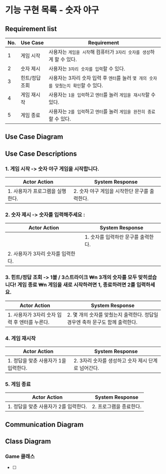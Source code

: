 # 기능 구현 목록 - 숫자 야구

## Requirement list

| No. | Use Case | Requirement                                         |
|-----|----------|-----------------------------------------------------|
| 1   | 게임 시작    | 사용자는 `게임을 시작`해 컴퓨터가 `3자리 숫자를 생성`하게 할 수 있다.          |
| 2   | 숫자 제시    | 사용자는 `3자리 숫자를 입력`할 수 있다.                            |
| 3   | 힌트/정답 조회 | 사용자는 3자리 숫자 입력 후 `엔터`를 눌러 `몇 개의 숫자를 맞췄는지 확인`할 수 있다. |
| 4   | 게임 재시작   | 사용자는 `1을 입력`하고 `엔터`를 눌러 `게임을 재시작`할 수 있다.            |
| 5   | 게임 종료    | 사용자는 `2를 입력`하고 `엔터`를 눌러 `게임을 완전히 종료`할 수 있다.         |

## Use Case Diagram

## Use Case Descriptions

### 1. 게임 시작 -> 숫자 야구 게임을 시작합니다.

| Actor Action        | System Response             |
|---------------------|-----------------------------|
| 1. 사용자가 프로그램을 실행한다. | 2. 숫자 야구 게임을 시작한단 문구를 출력한다. |

### 2. 숫자 제시 -> 숫자를 입력해주세요 :

| Actor Action          | System Response       |
|-----------------------|-----------------------|
|                       | 1. 숫자를 입력하란 문구를 출력한다. |
| 2. 사용자가 3자리 숫자를 입력한다. |                       |

### 3. 힌트/정답 조회 -> 1볼 / 3스트라이크 ₩n 3개의 숫자를 모두 맞히셨습니다! 게임 종료 ₩n 게임을 새로 시작하려면 1, 종료하려면 2를 입력하세요.

| Actor Action                 | System Response                                |
|------------------------------|------------------------------------------------|
| 1. 사용자가 3자리 숫자 입력 후 엔터를 누른다. | 2. 몇 개의 숫자를 맞췄는지 출력한다. 정답일 경우엔 축하 문구도 함께 출력한다. |

### 4. 게임 재시작

| Actor Action            | System Response                 |
|-------------------------|---------------------------------|
| 1. 정답을 맞춘 사용자가 1을 입력한다. | 2. 3자리 숫자를 생성하고 숫자 제시 단계로 넘어간다. |

### 5. 게임 종료

| Actor Action            | System Response |
|-------------------------|-----------------|
| 1. 정답을 맞춘 사용자가 2를 입력한다. | 2. 프로그램을 종료한다.  |

## Communication Diagram

## Class Diagram

### Game 클래스

- [ ] 